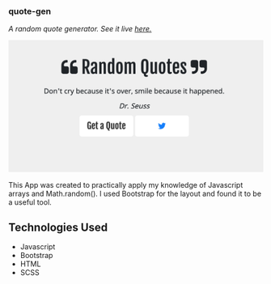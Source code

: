 ### quote-gen

*A random quote generator. See it live [here.](https://gauraklein.github.io/quote-gen/)*

![app view](quoteMachine.png)

This App was created to practically apply my knowledge of Javascript arrays and Math.random(). I used Bootstrap for the layout and found it to be a useful tool.

## Technologies Used

- Javascript
- Bootstrap
- HTML
- SCSS

